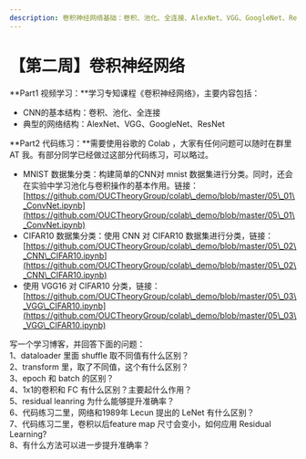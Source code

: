 ```yaml
---
description: 卷积神经网络基础：卷积、池化、全连接、AlexNet、VGG、GoogleNet、ResNet
---
```


# 【第二周】卷积神经网络

**Part1  视频学习：**学习专知课程《卷积神经网络》，主要内容包括：

* CNN的基本结构：卷积、池化、全连接
* 典型的网络结构：AlexNet、VGG、GoogleNet、ResNet

**Part2  代码练习：**需要使用谷歌的 Colab ，大家有任何问题可以随时在群里 AT 我。有部分同学已经做过这部分代码练习，可以略过。

* MNIST 数据集分类：构建简单的CNN对 mnist 数据集进行分类。同时，还会在实验中学习池化与卷积操作的基本作用。链接：[https://github.com/OUCTheoryGroup/colab\_demo/blob/master/05\_01\_ConvNet.ipynb](https://github.com/OUCTheoryGroup/colab\_demo/blob/master/05\_01\_ConvNet.ipynb)
* CIFAR10 数据集分类：使用 CNN 对 CIFAR10 数据集进行分类，链接：[https://github.com/OUCTheoryGroup/colab\_demo/blob/master/05\_02\_CNN\_CIFAR10.ipynb](https://github.com/OUCTheoryGroup/colab\_demo/blob/master/05\_02\_CNN\_CIFAR10.ipynb)
* 使用 VGG16 对 CIFAR10 分类，链接：[https://github.com/OUCTheoryGroup/colab\_demo/blob/master/05\_03\_VGG\_CIFAR10.ipynb](https://github.com/OUCTheoryGroup/colab\_demo/blob/master/05\_03\_VGG\_CIFAR10.ipynb)

写一个学习博客，并回答下面的问题：\
1、dataloader 里面 shuffle 取不同值有什么区别？\
2、transform 里，取了不同值，这个有什么区别？\
3、epoch 和 batch 的区别？\
4、1x1的卷积和 FC 有什么区别？主要起什么作用？\
5、residual leanring 为什么能够提升准确率？\
6、代码练习二里，网络和1989年 Lecun 提出的 LeNet 有什么区别？\
7、代码练习二里，卷积以后feature map 尺寸会变小，如何应用 Residual Learning?\
8、有什么方法可以进一步提升准确率？
